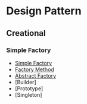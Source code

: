 
# Design Pattern

## Creational

### Simple Factory

- [Simple Factory](./Creational/simplefactory.go)
- [Factory Method](./Creational/factorymethod.go)
- [Abstract Factory](./Creational/abstractfactory.go)
- [Builder]
- [Prototype]
- [Singleton]
